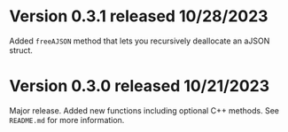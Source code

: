 # Version 0.3.1 released 10/28/2023
Added `freeAJSON` method that lets you recursively deallocate an aJSON struct.

# Version 0.3.0 released 10/21/2023
Major release. Added new functions including optional C++ methods. See `README.md` for more information.